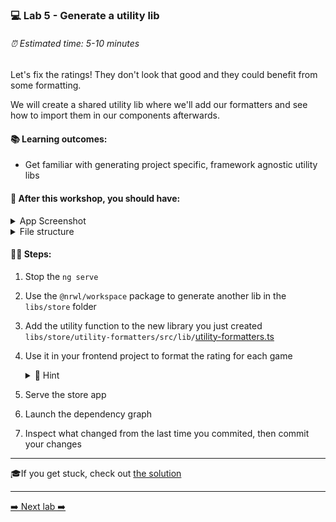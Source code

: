 ### 💻 Lab 5 - Generate a utility lib

###### ⏰ Estimated time: 5-10 minutes

Let's fix the ratings! They don't look that good and they could benefit from some formatting.

We will create a shared utility lib where we'll add our formatters and see how to import them in our components afterwards.

#### 📚 Learning outcomes:

- Get familiar with generating project specific, framework agnostic utility libs

#### 📲 After this workshop, you should have:

<details>
  <summary>App Screenshot</summary>
  <img src="../assets/lab5_screenshot.png" width="500" alt="screenshot of lab5 result">
</details>

<details>
  <summary>File structure</summary>
  <img src="../assets/lab5_directory-structure.png" height="700" alt="lab5 file structure">
</details>

#### 🏋️‍♀️ Steps:

1. Stop the `ng serve`
2. Use the `@nrwl/workspace` package to generate another lib in the `libs/store` folder
3. Add the utility function to the new library you just created `libs/store/utility-formatters/src/lib/`[utility-formatters.ts](https://github.com/rarmatei/nx-workshop/tree/master/examples/lab5/libs/utils/src/lib/utils.ts)
4. Use it in your frontend project to format the rating for each game

    <details>
    <summary>🐳 Hint</summary>

   `app.component.ts`:

   ```ts
   import { formatRating } from '@bg-hoard/store/util-formatters';

   export class AppComponent {
     //...
     formatRating = formatRating;
   }
   ```

   `app.component.html`:

   ```html
   {{ formatRating(game.rating) }}
   ```

    </details>

5. Serve the store app
6. Launch the dependency graph
7. Inspect what changed from the last time you commited, then commit your changes

---

🎓If you get stuck, check out [the solution](SOLUTION.md)

---

[➡️ Next lab ➡️](../lab6/LAB.md)
